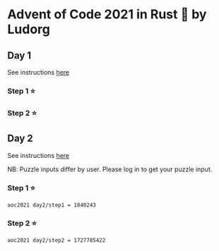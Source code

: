 # Advent of Code 2021 in Rust 🦀 by Ludorg

## Day 1

See instructions [here](https://adventofcode.com/2021/day/1)

### Step 1 ⭐

### Step 2 ⭐

## Day 2

See instructions [here](https://adventofcode.com/2021/day/2)

NB: Puzzle inputs differ by user. Please log in to get your puzzle input.

### Step 1 ⭐

```
aoc2021 day2/step1 = 1840243
```

### Step 2 ⭐

```
aoc2021 day2/step2 = 1727785422
```
